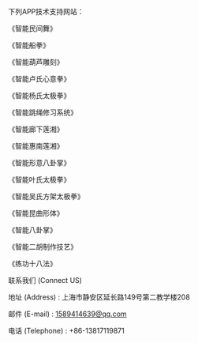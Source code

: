 下列APP技术支持网站：

《智能民间舞》

《智能船拳》

《智能葫芦雕刻》

《智能卢氏心意拳》

《智能杨氏太极拳》

《智能跳绳修习系统》

《智能廊下莲湘》

《智能惠南莲湘》

《智能形意八卦掌》

《智能叶氏太极拳》

《智能吴氏方架太极拳》

《智能昆曲形体》

《智能八卦掌》

《智能二胡制作技艺》

《练功十八法》

联系我们 (Connect US)

地址 (Address) : 上海市静安区延长路149号第二教学楼208

邮件 (E-mail) : 1589414639@qq.com

电话 (Telephone) : +86-13817119871
